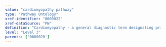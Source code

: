 ```yaml
---
value: "cardiomyopathy pathway"
type: "Pathway Ontology"
xref-identifier: "0000022"
xref-dataSource: "PW"
definition: "Cardiomyopathy - a general diagnostic term designating primary noninflammatory disease of the heart muscle, often of obscure or unknown etiology and not the result of ischemic, hypertensive, congenital, valvular, or pericardial disease. It is usually subdivided into dilated, hypertrophic, and restrictive cardiomyopathy (1). Cardiomyopathy is the deterioration of the cardiac muscle of the heart wall."
level: "Level 3"
parents: ['0000020']
---
```

